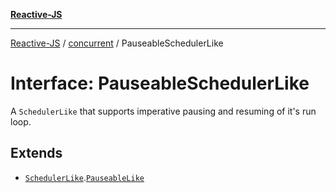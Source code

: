 [**Reactive-JS**](../../README.md)

***

[Reactive-JS](../../README.md) / [concurrent](../README.md) / PauseableSchedulerLike

# Interface: PauseableSchedulerLike

A `SchedulerLike` that supports imperative pausing and resuming
of it's run loop.

## Extends

- [`SchedulerLike`](SchedulerLike.md).[`PauseableLike`](PauseableLike.md)
